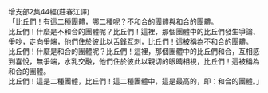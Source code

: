 增支部2集44經(莊春江譯)  
「比丘們！有這二種團體，哪二種呢？不和合的團體與和合的團體。  
比丘們！什麼是不和合的團體呢？比丘們！這裡，那個團體中的比丘們發生爭論、爭吵，走向爭端，他們住於彼此以舌鋒互刺，比丘們！這被稱為不和合的團體。  
比丘們！什麼是和合的團體呢？比丘們！這裡，那個團體中的比丘們和合，互相感到喜悅，無爭端，水乳交融，他們住於彼此以親切的眼睛相視，比丘們！這被稱為和合的團體。  
比丘們！這是二種團體，比丘們！這二種團體中，這是最高的，即：和合的團體。」  
  
  
